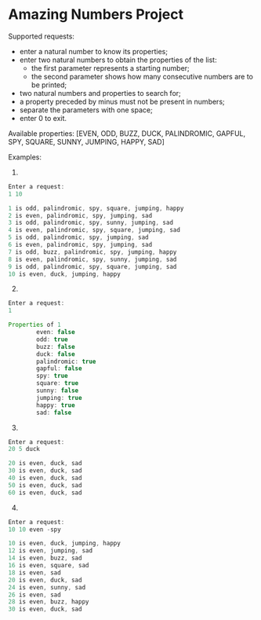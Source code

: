 # Amazing Numbers Project

Supported requests:
- enter a natural number to know its properties;
- enter two natural numbers to obtain the properties of the list:
  * the first parameter represents a starting number;
  * the second parameter shows how many consecutive numbers are to be printed;
- two natural numbers and properties to search for;
- a property preceded by minus must not be present in numbers;
- separate the parameters with one space;
- enter 0 to exit.

Available properties:
[EVEN, ODD, BUZZ, DUCK, PALINDROMIC, GAPFUL, SPY, SQUARE, SUNNY, JUMPING, HAPPY, SAD]

Examples:

1)

```java 
Enter a request: 
1 10
```

```java 
1 is odd, palindromic, spy, square, jumping, happy
2 is even, palindromic, spy, jumping, sad
3 is odd, palindromic, spy, sunny, jumping, sad
4 is even, palindromic, spy, square, jumping, sad
5 is odd, palindromic, spy, jumping, sad
6 is even, palindromic, spy, jumping, sad
7 is odd, buzz, palindromic, spy, jumping, happy
8 is even, palindromic, spy, sunny, jumping, sad
9 is odd, palindromic, spy, square, jumping, sad
10 is even, duck, jumping, happy
```

2)
```java
Enter a request:
1
```
```java
Properties of 1
        even: false
        odd: true
        buzz: false
        duck: false
        palindromic: true
        gapful: false
        spy: true
        square: true
        sunny: false
        jumping: true
        happy: true
        sad: false
```

3)
```java
Enter a request:
20 5 duck
```
```java
20 is even, duck, sad
30 is even, duck, sad
40 is even, duck, sad
50 is even, duck, sad
60 is even, duck, sad
```

4)
```java
Enter a request:
10 10 even -spy
```
```java
10 is even, duck, jumping, happy
12 is even, jumping, sad
14 is even, buzz, sad
16 is even, square, sad
18 is even, sad
20 is even, duck, sad
24 is even, sunny, sad
26 is even, sad
28 is even, buzz, happy
30 is even, duck, sad
```
